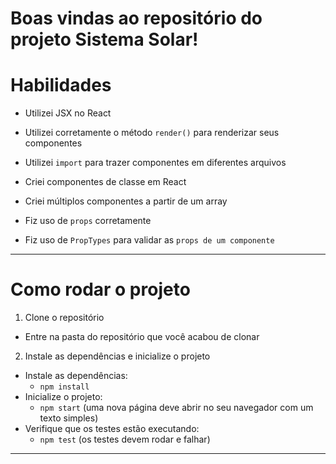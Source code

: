 # Boas vindas ao repositório do projeto Sistema Solar!

# Habilidades

  * Utilizei JSX no React

  * Utilizei corretamente o método `render()` para renderizar seus componentes

  * Utilizei `import` para trazer componentes em diferentes arquivos

  * Criei componentes de classe em React

  * Criei múltiplos componentes a partir de um array

  * Fiz uso de `props` corretamente

  * Fiz uso de `PropTypes` para validar as `props de um componente`

---

# Como rodar o projeto

1. Clone o repositório
  * Entre na pasta do repositório que você acabou de clonar

2. Instale as dependências e inicialize o projeto
  * Instale as dependências:
    * `npm install`
  * Inicialize o projeto:
    * `npm start` (uma nova página deve abrir no seu navegador com um texto simples)
  * Verifique que os testes estão executando:
    * `npm test` (os testes devem rodar e falhar)
---
